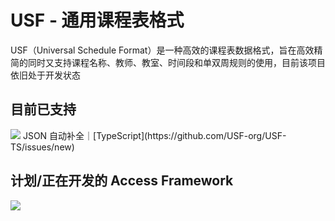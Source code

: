 # USF - 通用课程表格式
USF（Universal Schedule Format）是一种高效的课程表数据格式，旨在高效精简的同时又支持课程名称、教师、教室、时间段和单双周规则的使用，目前该项目依旧处于开发状态

## 目前已支持
<img src="https://skillicons.dev/icons?i=ts,py,swift,cs" />
JSON 自动补全｜[TypeScript](https://github.com/USF-org/USF-TS/issues/new)

## 计划/正在开发的 Access Framework
<img src="https://skillicons.dev/icons?i=c,cpp,java,php" />
